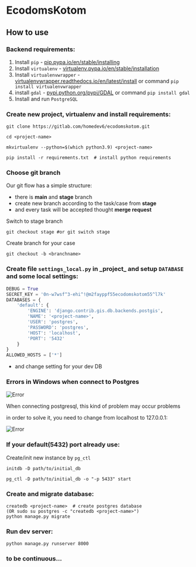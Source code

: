 # EcodomsKotom 

## How to use

### Backend requirements:

  1. Install `pip` - [pip.pypa.io/en/stable/installing](https://pip.pypa.io/en/stable/installing/#installation)
  2. Install `virtualenv` - [virtualenv.pypa.io/en/stable/installation](https://virtualenv.pypa.io/en/stable/installation/#installation)
  3. Install `virtualenvwrapper` - [virtualenvwrapper.readthedocs.io/en/latest/install](https://virtualenvwrapper.readthedocs.io/en/latest/install.html#installation) or command `pip install virtualenvwrapper`
  4. install `gdal` - [pypi.python.org/pypi/GDAL](https://pypi.python.org/pypi/GDAL) or command `pip install gdal`
  5. Install and run `PostgreSQL`

### Create new project, virtualenv and install requirements: ###
```
git clone https://gitlab.com/homedev6/ecodomskotom.git
```
```
cd <project-name> 
```
```
mkvirtualenv --python=$(which python3.9) <project-name>
```
```pip
pip install -r requirements.txt  # install python requirements
```

### Choose git branch
Our git flow has a simple structure:
- there is **main** and **stage** branch
- create new branch according to the task/case from **stage**
- and every task will be accepted thought **merge request**

Switch to stage branch
```
git checkout stage #or git switch stage
```
Create branch for your case
```
git checkout -b <branchname>
```

### Create file `settings_local.py` in \_project_ and setup `DATABASE` and some local settings: ###
```python
DEBUG = True
SECRET_KEY = '0n-w7wsf^3-ehi^!@m2fayppf55ecodomskotom55^l7k'
DATABASES = {
    'default': {
        'ENGINE': 'django.contrib.gis.db.backends.postgis',
        'NAME': '<project-name>',
        'USER': 'postgres',
        'PASSWORD': 'postgres',
        'HOST': 'localhost',
        'PORT': '5432'
    }
}
ALLOWED_HOSTS = ['*']
```    
* and change setting for your dev DB 

### Errors in Windows when connect to Postgres

![Error](https://sun9-30.userapi.com/impg/sMcmyCViXvtZIfTA4AOcWViaWgawx2YOVw1CHQ/1Z5WFe0vLGU.jpg?size=656x131&quality=95&sign=4ca7a20f0588f242856d4fcade7eadf1&type=album)


When connecting postgresql, this kind of problem may occur problems

in order to solve it, you need to change from localhost to 127.0.0.1:

![Error](https://sun9-40.userapi.com/impg/sYzAxDjeY0fwpRIzF7iOmWY8RRwGhjGHfAgzzA/X4lKikplvd8.jpg?size=511x197&quality=95&sign=20913c3d4c37681e3fdd45665c06b371&type=album)

### If your default(5432) port already use:
Create/init new instance by `pg_ctl`

```
initdb -D path/to/initial_db
```
```
pg_ctl -D path/to/initial_db -o "-p 5433" start
```


### Create and migrate database:

    createdb <project-name>  # create postgres database
    (OR sudo su postgres -c "createdb <project-name>")
    python manage.py migrate

### Run dev server:

    python manage.py runserver 8000


### to be continuous...